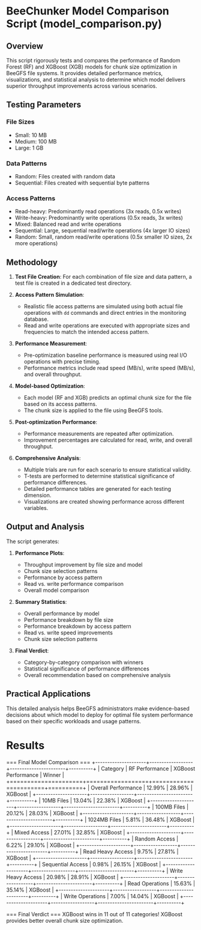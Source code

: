 # BeeChunker Model Comparison Script (model_comparison.py)

## Overview

This script rigorously tests and compares the performance of Random Forest (RF) and XGBoost (XGB) models for chunk size optimization in BeeGFS file systems. It provides detailed performance metrics, visualizations, and statistical analysis to determine which model delivers superior throughput improvements across various scenarios.

## Testing Parameters

### File Sizes
- Small: 10 MB
- Medium: 100 MB
- Large: 1 GB

### Data Patterns
- Random: Files created with random data
- Sequential: Files created with sequential byte patterns

### Access Patterns
- Read-heavy: Predominantly read operations (3x reads, 0.5x writes)
- Write-heavy: Predominantly write operations (0.5x reads, 3x writes)
- Mixed: Balanced read and write operations
- Sequential: Large, sequential read/write operations (4x larger IO sizes)
- Random: Small, random read/write operations (0.5x smaller IO sizes, 2x more operations)

## Methodology

1. **Test File Creation**: For each combination of file size and data pattern, a test file is created in a dedicated test directory.

2. **Access Pattern Simulation**: 
   - Realistic file access patterns are simulated using both actual file operations with `dd` commands and direct entries in the monitoring database.
   - Read and write operations are executed with appropriate sizes and frequencies to match the intended access pattern.

3. **Performance Measurement**:
   - Pre-optimization baseline performance is measured using real I/O operations with precise timing.
   - Performance metrics include read speed (MB/s), write speed (MB/s), and overall throughput.
   
4. **Model-based Optimization**:
   - Each model (RF and XGB) predicts an optimal chunk size for the file based on its access patterns.
   - The chunk size is applied to the file using BeeGFS tools.
   
5. **Post-optimization Performance**:
   - Performance measurements are repeated after optimization.
   - Improvement percentages are calculated for read, write, and overall throughput.

6. **Comprehensive Analysis**:
   - Multiple trials are run for each scenario to ensure statistical validity.
   - T-tests are performed to determine statistical significance of performance differences.
   - Detailed performance tables are generated for each testing dimension.
   - Visualizations are created showing performance across different variables.

## Output and Analysis

The script generates:

1. **Performance Plots**:
   - Throughput improvement by file size and model
   - Chunk size selection patterns
   - Performance by access pattern
   - Read vs. write performance comparison
   - Overall model comparison

2. **Summary Statistics**:
   - Overall performance by model
   - Performance breakdown by file size
   - Performance breakdown by access pattern
   - Read vs. write speed improvements
   - Chunk size selection patterns

3. **Final Verdict**:
   - Category-by-category comparison with winners
   - Statistical significance of performance differences
   - Overall recommendation based on comprehensive analysis

## Practical Applications

This detailed analysis helps BeeGFS administrators make evidence-based decisions about which model to deploy for optimal file system performance based on their specific workloads and usage patterns.

# Results
=== Final Model Comparison ===
+---------------------+------------------+-----------------------+----------+
| Category            | RF Performance   | XGBoost Performance   | Winner   |
+=====================+==================+=======================+==========+
| Overall Performance | 12.99%           | 28.96%                | XGBoost  |
+---------------------+------------------+-----------------------+----------+
| 10MB Files          | 13.04%           | 22.38%                | XGBoost  |
+---------------------+------------------+-----------------------+----------+
| 100MB Files         | 20.12%           | 28.03%                | XGBoost  |
+---------------------+------------------+-----------------------+----------+
| 1024MB Files        | 5.81%            | 36.48%                | XGBoost  |
+---------------------+------------------+-----------------------+----------+
| Mixed Access        | 27.01%           | 32.85%                | XGBoost  |
+---------------------+------------------+-----------------------+----------+
| Random Access       | 6.22%            | 29.10%                | XGBoost  |
+---------------------+------------------+-----------------------+----------+
| Read Heavy Access   | 9.75%            | 27.81%                | XGBoost  |
+---------------------+------------------+-----------------------+----------+
| Sequential Access   | 0.98%            | 26.15%                | XGBoost  |
+---------------------+------------------+-----------------------+----------+
| Write Heavy Access  | 20.98%           | 28.91%                | XGBoost  |
+---------------------+------------------+-----------------------+----------+
| Read Operations     | 15.63%           | 35.14%                | XGBoost  |
+---------------------+------------------+-----------------------+----------+
| Write Operations    | 7.00%            | 14.04%                | XGBoost  |
+---------------------+------------------+-----------------------+----------+

=== Final Verdict ===
XGBoost wins in 11 out of 11 categories!
XGBoost provides better overall chunk size optimization.